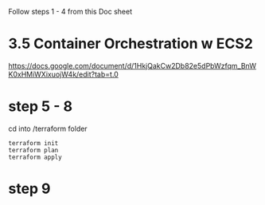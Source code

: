 Follow steps 1 - 4 from this Doc sheet

# 3.5 Container Orchestration w ECS2
https://docs.google.com/document/d/1HkjQakCw2Db82e5dPbWzfqm_BnWK0xHMiWXixuojW4k/edit?tab=t.0

# step 5 - 8 
cd into /terraform folder
```
terraform init
terraform plan
terraform apply
```
# step 9